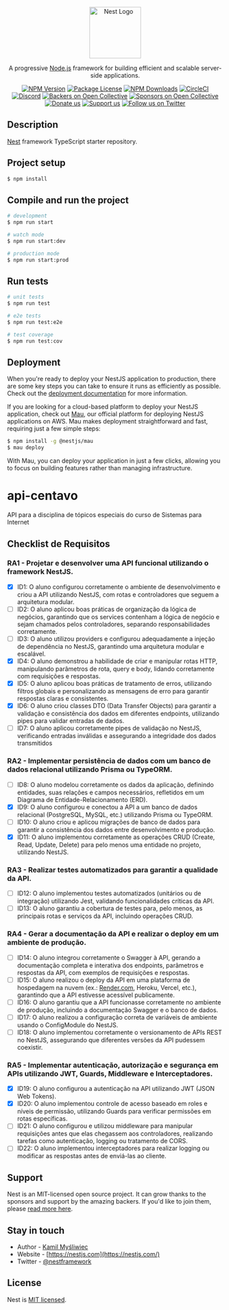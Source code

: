 <p align="center">
  <a href="http://nestjs.com/" target="blank"><img src="https://nestjs.com/img/logo-small.svg" width="120" alt="Nest Logo" /></a>
</p>

[circleci-image]: https://img.shields.io/circleci/build/github/nestjs/nest/master?token=abc123def456
[circleci-url]: https://circleci.com/gh/nestjs/nest

  <p align="center">A progressive <a href="http://nodejs.org" target="_blank">Node.js</a> framework for building efficient and scalable server-side applications.</p>
    <p align="center">
<a href="https://www.npmjs.com/~nestjscore" target="_blank"><img src="https://img.shields.io/npm/v/@nestjs/core.svg" alt="NPM Version" /></a>
<a href="https://www.npmjs.com/~nestjscore" target="_blank"><img src="https://img.shields.io/npm/l/@nestjs/core.svg" alt="Package License" /></a>
<a href="https://www.npmjs.com/~nestjscore" target="_blank"><img src="https://img.shields.io/npm/dm/@nestjs/common.svg" alt="NPM Downloads" /></a>
<a href="https://circleci.com/gh/nestjs/nest" target="_blank"><img src="https://img.shields.io/circleci/build/github/nestjs/nest/master" alt="CircleCI" /></a>
<a href="https://discord.gg/G7Qnnhy" target="_blank"><img src="https://img.shields.io/badge/discord-online-brightgreen.svg" alt="Discord"/></a>
<a href="https://opencollective.com/nest#backer" target="_blank"><img src="https://opencollective.com/nest/backers/badge.svg" alt="Backers on Open Collective" /></a>
<a href="https://opencollective.com/nest#sponsor" target="_blank"><img src="https://opencollective.com/nest/sponsors/badge.svg" alt="Sponsors on Open Collective" /></a>
  <a href="https://paypal.me/kamilmysliwiec" target="_blank"><img src="https://img.shields.io/badge/Donate-PayPal-ff3f59.svg" alt="Donate us"/></a>
    <a href="https://opencollective.com/nest#sponsor"  target="_blank"><img src="https://img.shields.io/badge/Support%20us-Open%20Collective-41B883.svg" alt="Support us"></a>
  <a href="https://twitter.com/nestframework" target="_blank"><img src="https://img.shields.io/twitter/follow/nestframework.svg?style=social&label=Follow" alt="Follow us on Twitter"></a>
</p>
  <!--[![Backers on Open Collective](https://opencollective.com/nest/backers/badge.svg)](https://opencollective.com/nest#backer)
  [![Sponsors on Open Collective](https://opencollective.com/nest/sponsors/badge.svg)](https://opencollective.com/nest#sponsor)-->

## Description

[Nest](https://github.com/nestjs/nest) framework TypeScript starter repository.

## Project setup

```bash
$ npm install
```

## Compile and run the project

```bash
# development
$ npm run start

# watch mode
$ npm run start:dev

# production mode
$ npm run start:prod
```

## Run tests

```bash
# unit tests
$ npm run test

# e2e tests
$ npm run test:e2e

# test coverage
$ npm run test:cov
```

## Deployment

When you're ready to deploy your NestJS application to production, there are some key steps you can take to ensure it runs as efficiently as possible. Check out the [deployment documentation](https://docs.nestjs.com/deployment) for more information.

If you are looking for a cloud-based platform to deploy your NestJS application, check out [Mau](https://mau.nestjs.com), our official platform for deploying NestJS applications on AWS. Mau makes deployment straightforward and fast, requiring just a few simple steps:

```bash
$ npm install -g @nestjs/mau
$ mau deploy
```

With Mau, you can deploy your application in just a few clicks, allowing you to focus on building features rather than managing infrastructure.

# api-centavo

API para a disciplina de tópicos especiais do curso de Sistemas para Internet

## Checklist de Requisitos

### RA1 - Projetar e desenvolver uma API funcional utilizando o framework NestJS.

- [X]  ID1: O aluno configurou corretamente o ambiente de desenvolvimento e criou a API utilizando NestJS, com rotas e controladores que seguem a arquitetura modular.
- [ ]  ID2: O aluno aplicou boas práticas de organização da lógica de negócios, garantindo que os services contenham a lógica de negócio e sejam chamados pelos controladores, separando responsabilidades corretamente.
- [ ]  ID3: O aluno utilizou providers e configurou adequadamente a injeção de dependência no NestJS, garantindo uma arquitetura modular e escalável.
- [X]  ID4: O aluno demonstrou a habilidade de criar e manipular rotas HTTP, manipulando parâmetros de rota, query e body, lidando corretamente com requisições e respostas.
- [X]  ID5: O aluno aplicou boas práticas de tratamento de erros, utilizando filtros globais e personalizando as mensagens de erro para garantir respostas claras e consistentes.
- [X]  ID6: O aluno criou classes DTO (Data Transfer Objects) para garantir a validação e consistência dos dados em diferentes endpoints, utilizando pipes para validar entradas de dados.
- [ ]  ID7: O aluno aplicou corretamente pipes de validação no NestJS, verificando entradas inválidas e assegurando a integridade dos dados transmitidos

### RA2 - Implementar persistência de dados com um banco de dados relacional utilizando Prisma ou TypeORM.

- [ ]  ID8: O aluno modelou corretamente os dados da aplicação, definindo entidades, suas relações e campos necessários, refletidos em um Diagrama de Entidade-Relacionamento (ERD).
- [X]  ID9: O aluno configurou e conectou a API a um banco de dados relacional (PostgreSQL, MySQL, etc.) utilizando Prisma ou TypeORM.
- [ ]  ID10: O aluno criou e aplicou migrações de banco de dados para garantir a consistência dos dados entre desenvolvimento e produção.
- [X]  ID11: O aluno implementou corretamente as operações CRUD (Create, Read, Update, Delete) para pelo menos uma entidade no projeto, utilizando NestJS.

### RA3 - Realizar testes automatizados para garantir a qualidade da API.

- [ ]  ID12: O aluno implementou testes automatizados (unitários ou de integração) utilizando Jest, validando funcionalidades críticas da API.
- [ ]  ID13: O aluno garantiu a cobertura de testes para, pelo menos, as principais rotas e serviços da API, incluindo operações CRUD.

### RA4 - Gerar a documentação da API e realizar o deploy em um ambiente de produção.

- [ ]  ID14: O aluno integrou corretamente o Swagger à API, gerando a documentação completa e interativa dos endpoints, parâmetros e respostas da API, com exemplos de requisições e respostas.
- [ ]  ID15: O aluno realizou o deploy da API em uma plataforma de hospedagem na nuvem (ex.: [Render.com](http://render.com/), Heroku, Vercel, etc.), garantindo que a API estivesse acessível publicamente.
- [ ]  ID16: O aluno garantiu que a API funcionasse corretamente no ambiente de produção, incluindo a documentação Swagger e o banco de dados.
- [ ]  ID17: O aluno realizou a configuração correta de variáveis de ambiente usando o ConfigModule do NestJS.
- [ ]  ID18: O aluno implementou corretamente o versionamento de APIs REST no NestJS, assegurando que diferentes versões da API pudessem coexistir.

### RA5 - Implementar autenticação, autorização e segurança em APIs utilizando JWT, Guards, Middleware e Interceptadores.

- [X]  ID19: O aluno configurou a autenticação na API utilizando JWT (JSON Web Tokens).
- [X]  ID20: O aluno implementou controle de acesso baseado em roles e níveis de permissão, utilizando Guards para verificar permissões em rotas específicas.
- [ ]  ID21: O aluno configurou e utilizou middleware para manipular requisições antes que elas chegassem aos controladores, realizando tarefas como autenticação, logging ou tratamento de CORS.
- [ ]  ID22: O aluno implementou interceptadores para realizar logging ou modificar as respostas antes de enviá-las ao cliente.

## Support

Nest is an MIT-licensed open source project. It can grow thanks to the sponsors and support by the amazing backers. If you'd like to join them, please [read more here](https://docs.nestjs.com/support).

## Stay in touch

- Author - [Kamil Myśliwiec](https://twitter.com/kammysliwiec)
- Website - [https://nestjs.com](https://nestjs.com/)
- Twitter - [@nestframework](https://twitter.com/nestframework)

## License

Nest is [MIT licensed](https://github.com/nestjs/nest/blob/master/LICENSE).
